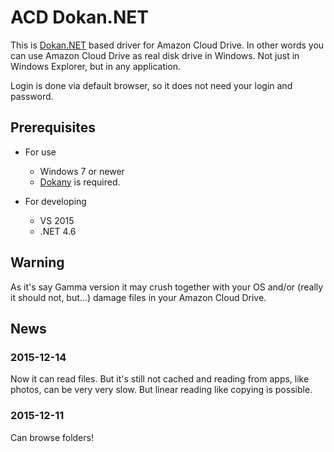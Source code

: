 ACD Dokan.NET
=========

This is [Dokan.NET](https://github.com/dokan-dev/dokan-dotnet) based driver for Amazon Cloud Drive. 
In other words you can use Amazon Cloud Drive as real disk drive in Windows. 
Not just in Windows Explorer, but in any application.

Login is done via default browser, so it does not need your login and password.

Prerequisites
-------------
- For use
    * Windows 7 or newer
    * [Dokany](https://github.com/dokan-dev/dokany/releases) is required.

- For developing
    * VS 2015
    * .NET 4.6

Warning
-------
As it's say Gamma version it may crush together with your OS and/or (really it should not, but...) damage files in your Amazon Cloud Drive.

News
----

### 2015-12-14

Now it can read files. But it's still not cached and reading from apps, like photos, can be very very slow. But linear reading like copying is possible.

### 2015-12-11

Can browse folders!